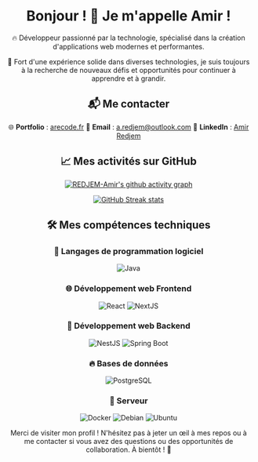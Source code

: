<div align="center">
  
# Bonjour ! 👋 Je m'appelle Amir !

🔥 Développeur passionné par la technologie, spécialisé dans la création d'applications web modernes et performantes.

🌟 Fort d'une expérience solide dans diverses technologies, je suis toujours à la recherche de nouveaux défis et opportunités pour continuer à apprendre et à grandir.

## 📬 Me contacter

🌐 **Portfolio** : <a href="https://www.arecode.fr" target="_blank">arecode.fr</a>
📧 **Email** : <a href="mailto:a.redjem@outlook.com" target="_blank">a.redjem@outlook.com</a>
💼 **LinkedIn** : <a href="https://www.linkedin.com/in/amir-redjem-963049230/" target="_blank">Amir Redjem</a>

## 📈 Mes activités sur GitHub

[![REDJEM-Amir's github activity graph](https://github-readme-activity-graph.vercel.app/graph?username=REDJEM-Amir&theme=react-dark&area=true&hide_border=true)](https://github.com/REDJEM-Amir/github-readme-activity-graph)

<p align="center">
  <a href="https://git.io/streak-stats">
    <img src="https://streak-stats.demolab.com?user=REDJEM-Amir&theme=react&hide_border=&locale=fr&date_format=M%20j%5B%2C%20Y%5D" alt="GitHub Streak stats">
  </a>
</p>

## 🛠️ Mes compétences techniques

### 🚀 Langages de programmation logiciel
<p>
  <img src="https://img.shields.io/badge/Java-007396?style=for-the-badge&logo=java&logoColor=white" alt="Java" />
</p>

### 🌐 Développement web Frontend
<p>
  <img src="https://img.shields.io/badge/React-20232A?style=for-the-badge&logo=react&logoColor=61DAFB" alt="React" />
  <img src="https://img.shields.io/badge/Next.js-000000?style=for-the-badge&logo=springboot&logoColor=fff" alt="NextJS" />
</p>

### 🌿 Développement web Backend
<p>
  <img src="https://img.shields.io/badge/-NestJs-ea2845?style=for-the-badge&logo=nestjs" alt="NestJS" />
  <img src="https://img.shields.io/badge/Spring%20Boot-6DB33F?style=for-the-badge&logo=springboot&logoColor=fff" alt="Spring Boot" />
</p>

### 🔥 Bases de données
<p>
  <img src="https://img.shields.io/badge/PostgreSQL-4169E1?style=for-the-badge&logo=postgresql&logoColor=fff" alt="PostgreSQL" />
</p>

### 📡 Serveur
<p>
  <img src="https://img.shields.io/badge/Docker-2496ED?style=for-the-badge&logo=docker&logoColor=fff" alt="Docker" />
  <img src="https://img.shields.io/badge/Debian-A81D33?style=for-the-badge&logo=debian&logoColor=fff" alt="Debian" />
  <img src="https://img.shields.io/badge/Ubuntu-E95420?style=for-the-badge&logo=ubuntu&logoColor=fff" alt="Ubuntu" />
</p>

Merci de visiter mon profil ! N'hésitez pas à jeter un œil à mes repos ou à me contacter si vous avez des questions ou des opportunités de collaboration. À bientôt ! 🚀

</div>
